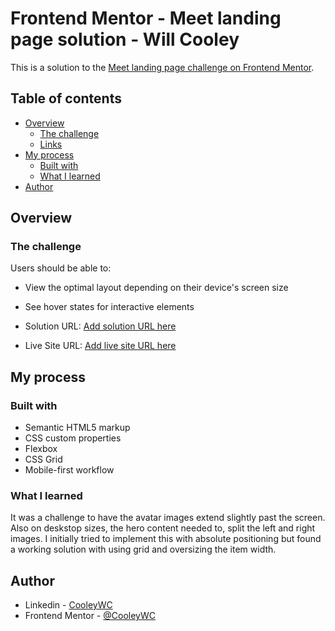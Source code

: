 # Frontend Mentor - Meet landing page solution - Will Cooley

This is a solution to the [Meet landing page challenge on Frontend Mentor](https://www.frontendmentor.io/challenges/meet-landing-page-rbTDS6OUR).

## Table of contents

- [Overview](#overview)
  - [The challenge](#the-challenge)
  - [Links](#links)
- [My process](#my-process)
  - [Built with](#built-with)
  - [What I learned](#what-i-learned)
- [Author](#author)

## Overview

### The challenge

Users should be able to:

- View the optimal layout depending on their device's screen size
- See hover states for interactive elements

- Solution URL: [Add solution URL here](https://your-solution-url.com)
- Live Site URL: [Add live site URL here](https://your-live-site-url.com)

## My process

### Built with

- Semantic HTML5 markup
- CSS custom properties
- Flexbox
- CSS Grid
- Mobile-first workflow

### What I learned

It was a challenge to have the avatar images extend slightly past the screen. Also on deskstop sizes, the hero content needed to,
split the left and right images. I initially tried to implement this with absolute positioning but found a working solution with
using grid and oversizing the item width.

## Author

- Linkedin - [CooleyWC](https://www.linkedin.com/in/cooleywc/)
- Frontend Mentor - [@CooleyWC](https://www.frontendmentor.io/profile/CooleyWC)

